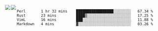 <a href="https://github.com/anuraghazra/github-readme-stats">
  <img align="left" src="https://github-readme-stats.vercel.app/api?username=kfly8&count_private=true&show_icons=true&theme=calm" />
</a>
<a href="https://github.com/anuraghazra/github-readme-stats">
  <img align="left" src="https://github-readme-stats.vercel.app/api/top-langs/?username=kfly8&theme=calm&hide=HTML&exclude_repo=is3q-cr" />
</a>

<!--START_SECTION:waka-->
```text
Perl       1 hr 32 mins    █████████████████░░░░░░░░   67.34 % 
Rust       23 mins         ████▒░░░░░░░░░░░░░░░░░░░░   17.25 % 
VimL       16 mins         ███░░░░░░░░░░░░░░░░░░░░░░   11.88 % 
Markdown   4 mins          ▓░░░░░░░░░░░░░░░░░░░░░░░░   03.26 % 
```
<!--END_SECTION:waka-->
